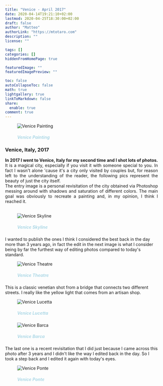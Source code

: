 ```yaml
---
title: "Venice - April 2017"
date: 2020-04-14T19:21:10+02:00
lastmod: 2020-04-25T18:30:00+02:00
draft: false
author: "Matteo"
authorLink: "https://mtotaro.com"
description: ""
license: ""

tags: []
categories: []
hiddenFromHomePage: true

featuredImage: ""
featuredImagePreview: ""

toc: false
autoCollapseToc: false
math: true
lightgallery: true
linkToMarkdown: false
share:
  enable: true
comment: true
---
```


<!--more-->
<figure>
    <img src="/images/uploads/venice/Venice4.jpg" alt="Venice Painting" style="">
    <figcaption> <h5 style="color:lightblue;">Venice Painting</h5> </figcaption>
</figure>
<h3> Venice, Italy, 2017 </h3>

<p style="text-align:justify;">
<strong>In 2017 I went to Venice, Italy for my second time and I shot lots of photos.</strong> It is a magical city, especially if you visit it with someone special to you. In fact I wasn't alone 'cause it's a city only visited by couples but, for reason left to the understanding of the reader, the following pics represent the beauty of just the city itself. <br>
The entry image is a personal revisitation of the city obtained via Photoshop messing around with shadows and saturation of different colors. The main goal was obviously to recreate a painting and, in my opinion, I think I reached it.<br><br>
<figure>
    <img src="/images/uploads/venice/Venice9.jpg" alt="Venice Skyline" style="">
    <figcaption> <h5 style="color:lightblue;">Venice Skyline</h5> </figcaption>
</figure>
I wanted to publish the ones I think I considered the best back in the day more than 3 years ago, in fact the edit in the next image is what I consider being by far the furthest way of editing photos compared to today's standard.
<figure>
    <img src="/images/uploads/venice/Venice2.jpg" alt="Venice Theatre" style="">
    <figcaption> <h5 style="color:lightblue;">Venice Theatre</h5> </figcaption>
</figure>
This is a classic venetian shot from a bridge that connects two different streets. I really like the yellow light that comes from an artisan shop.
<figure>
    <img src="/images/uploads/venice/Venice7.jpg" alt="Venice Lucetta" style="">
    <figcaption> <h5 style="color:lightblue;">Venice Lucetta</h5> </figcaption>
</figure>

<figure>
    <img src="/images/uploads/venice/Venice5.jpg" alt="Venice Barca" style="">
    <figcaption> <h5 style="color:lightblue;">Venice Barca</h5> </figcaption>
</figure>
The last one is a recent revisitation that I did just because I came across this photo after 3 years and I didn't like the way I edited back in the day. So I took a step back and I edited it again with today's eyes.
<figure>
    <img src="/images/uploads/venice/VeniceRivisitata.jpg" alt="Venice Ponte" style="">
    <figcaption> <h5 style="color:lightblue;">Venice Ponte</h5> </figcaption>
</figure>
</p>